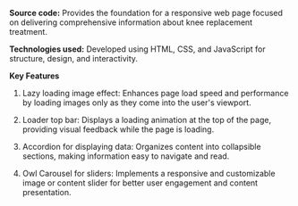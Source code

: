 **Source code:** Provides the foundation for a responsive web page focused on delivering comprehensive information about knee replacement treatment.

**Technologies used:** Developed using HTML, CSS, and JavaScript for structure, design, and interactivity.

**Key Features**

1. Lazy loading image effect: Enhances page load speed and performance by loading images only as they come into the user's viewport.
  
2. Loader top bar: Displays a loading animation at the top of the page, providing visual feedback while the page is loading.
 
3. Accordion for displaying data: Organizes content into collapsible sections, making information easy to navigate and read.
   
4. Owl Carousel for sliders: Implements a responsive and customizable image or content slider for better user engagement and content presentation.
